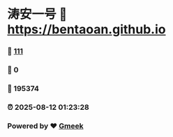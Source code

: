 # 涛安一号 :link: https://bentaoan.github.io 
### :page_facing_up: [111](https://bentaoan.github.io/tag.html) 
### :speech_balloon: 0 
### :hibiscus: 195374 
### :alarm_clock: 2025-08-12 01:23:28 
### Powered by :heart: [Gmeek](https://github.com/Meekdai/Gmeek)

